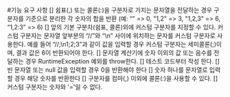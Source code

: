 #기능 요구 사항
[] 쉼표(,) 또는 콜론(:)을 구분자로 가지는 문자열을 전달하는 경우 구분자를 기준으로 분리한 각 숫자의 합을 반환 (예: “” => 0, "1,2" => 3, "1,2,3" => 6, “1,2:3” => 6)
[] 앞의 기본 구분자(쉼표, 콜론)외에 커스텀 구분자를 지정할 수 있다. 커스텀 구분자는 문자열 앞부분의 “//”와 “\n” 사이에 위치하는 문자를 커스텀 구분자로 사용한다. 
  예를 들어 “//;\n1;2;3”과 같이 값을 입력할 경우 커스텀 구분자는 세미콜론(;)이며, 결과 값은 6이 반환되어야 한다.
[] 문자열 계산기에 숫자 이외의 값 또는 음수를 전달하는 경우 RuntimeException 예외를 throw한다.
[] 테스트 코드부터 작성 한다.
[] 빈 문자열 또는 null 값을 입력할 경우 0을 반환해야 한다
[] 숫자 하나를 문자열로 입력할 경우 해당 숫자를 반환한다
[] 구분자를 컴마(,) 이외에 콜론(:)을 사용할 수 있다.
[] 커스텀 구분자는 숫자와 '='일 수 없다.